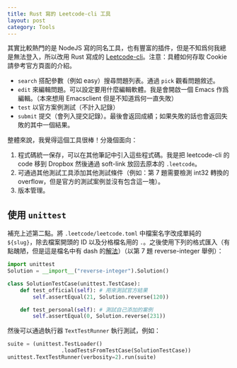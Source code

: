 ```yaml
---
title: Rust 寫的 Leetcode-cli 工具
layout: post
category: Tools
---
```


其實比較熱門的是 NodeJS 寫的同名工具，也有豐富的插件，但是不知爲何我總是無法登入，所以改用 Rust 寫成的 [Leetcode-cli](https://github.com/clearloop/leetcode-cli)。注意：具體如何存取 Cookie 請參考官方頁面的介紹。

- `search` 搭配參數（例如 easy）搜尋問題列表。通過 `pick` 觀看問題敘述。
- `edit` 來編輯問題。可以設定要用什麼編輯軟體。我是會開啟一個 Emacs 作爲編輯。（本來想用 Emacsclient 但是不知道爲何一直失敗）
- `test` 以官方案例測試（不計入記錄）
- `submit` 提交（會列入提交記錄）。最後會返回成績；如果失敗的話也會返回失敗的其中一個結果。

整體來說，我覺得這個工具很棒！分幾個面向：

1. 程式碼統一保存，可以在其他筆記中引入這些程式碼。我是把 leetcode-cli 的 code 移到 Dropbox 然後通過 soft-link 放回去原本的 `.leetcode`。
2. 可通過其他測試工具添加其他測試條件（例如：第 7 題需要檢測 int32 轉換的 overflow，但是官方的測試案例並沒有包含這一塊）。
3. 版本管理。

## 使用 `unittest`

補充上述第二點。將 `.leetcode/leetcode.toml` 中檔案名字改成單純的 `${slug}`，除去檔案開頭的 ID 以及分格檔名用的 `.`。之後使用下列的格式匯入（有點醜陋，但是這是檔名中有 dash 的[解法](https://stackoverflow.com/questions/761519/is-it-ok-to-use-dashes-in-python-files-when-trying-to-import-them)）（以第 7 題 reverse-integer 舉例）：

```python
import unittest
Solution = __import__("reverse-integer").Solution()

class SolutionTestCase(unittest.TestCase):
    def test_official(self): # 用來測試官方結果
        self.assertEqual(21, Solution.reverse(120))

    def test_personal(self): # 測試自己添加的案例
        self.assertEqual(0, Solution.reverse(231))
```

然後可以通過執行器 `TextTestRunner` 執行測試，例如：

```python
suite = (unittest.TestLoader()
                 .loadTestsFromTestCase(SolutionTestCase))
unittest.TextTestRunner(verbosity=2).run(suite)
```
